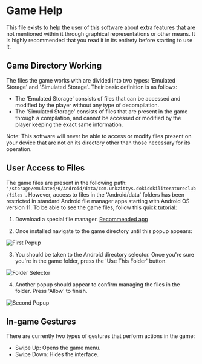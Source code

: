 # Game Help

This file exists to help the user of this software about extra features that are not mentioned within it through graphical representations or other means. It is highly recommended that you read it in its entirety before starting to use it.

## Game Directory Working

The files the game works with are divided into two types: 'Emulated Storage' and 'Simulated Storage'. Their basic definition is as follows:

- The 'Emulated Storage' consists of files that can be accessed and modified by the player without any type of decompilation.
- The 'Simulated Storage' consists of files that are present in the game through a compilation, and cannot be accessed or modified by the player keeping the exact same information.

Note: This software will never be able to access or modify files present on your device that are not on its directory other than those necessary for its operation.

## User Access to Files

The game files are present in the following path: `'/storage/emulated/0/Android/data/com.unkzittys.dokidokiliteratureclub/files'`. However, access to files in the 'Android/data' folders has been restricted in standard Android file manager apps starting with Android OS version 11. To be able to see the game files, follow this quick tutorial:

1. Download a special file manager. [Recommended app](https://play.google.com/store/apps/details?id=com.alphainventor.filemanager)

2. Once installed navigate to the game directory until this popup appears:

![First Popup](https://user-images.githubusercontent.com/119801899/224580857-04d7ce6a-47b4-4217-82f7-16515d223017.png)

3. You should be taken to the Android directory selector. Once you're sure you're in the game folder, press the 'Use This Folder' button.

![Folder Selector](https://user-images.githubusercontent.com/119801899/224580924-247fe3ea-4a48-437e-bea9-77ca7e85f9b8.png)

4. Another popup should appear to confirm managing the files in the folder. Press 'Allow' to finish.

![Second Popup](https://user-images.githubusercontent.com/119801899/224581053-b2a11958-c522-4091-81cd-93694719ae7c.png)

## In-game Gestures

There are currently two types of gestures that perform actions in the game:

- Swipe Up: Opens the game menu.
- Swipe Down: Hides the interface.
